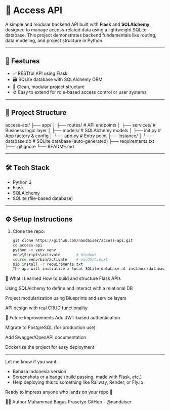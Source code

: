 # 🔐 Access API

A simple and modular backend API built with **Flask** and **SQLAlchemy**, designed to manage access-related data using a lightweight SQLite database. 
This project demonstrates backend fundamentals like routing, data modeling, and project structure in Python.

---

## 🚀 Features

- ✅ RESTful API using Flask
- 🗃️ SQLite database with SQLAlchemy ORM
- 📂 Clean, modular project structure
- ⚙️ Easy to extend for role-based access control or user systems
  

---

## 📁 Project Structure
access-api/
├── app/
│ ├── routes/ # API endpoints
│ ├── services/ # Business logic layer
│ ├── models/ # SQLAlchemy models
│ ├── init.py # App factory & config
│ └── app.py # Entry point
├── instance/
│ └── database.db # SQLite database (auto-generated)
├── requirements.txt
├── .gitignore
└── README.md


---

## 🛠 Tech Stack

- Python 3
- Flask
- SQLAlchemy
- SQLite (file-based database)

---

## ⚙️ Setup Instructions

1. Clone the repo:
   ```bash
   git clone https://github.com/nandaiser/access-api.git
   cd access-api
   python -m venv venv
   venv\Scripts\activate       # Windows
   source venv/bin/activate    # macOS/Linux\
   pip install -r requirements.txt
   The app will initialize a local SQLite database at instance/database.db.


🧠 What I Learned
How to build and structure Flask APIs

Using SQLAlchemy to define and interact with a relational DB

Project modularization using Blueprints and service layers

API design with real CRUD functionality

📌 Future Improvements
Add JWT-based authentication

Migrate to PostgreSQL (for production use)

Add Swagger/OpenAPI documentation

Dockerize the project for easy deployment

---

Let me know if you want:
- Bahasa Indonesia version
- Screenshots or a badge (build passing, made with Flask, etc.)
- Help deploying this to something like Railway, Render, or Fly.io

Ready to impress anyone who lands on your repo 🚀


🧑‍💻 Author
Muhammad Bagus Prasetyo
GitHub - @nandaiser





    

